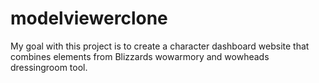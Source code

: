 # modelviewerclone
My goal with this project is to create a character dashboard website that combines elements from Blizzards wowarmory and wowheads dressingroom tool. 
